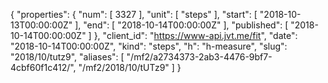 {
  "properties": {
    "num": [
      3327
    ],
    "unit": [
      "steps"
    ],
    "start": [
      "2018-10-13T00:00:00Z"
    ],
    "end": [
      "2018-10-14T00:00:00Z"
    ],
    "published": [
      "2018-10-14T00:00:00Z"
    ]
  },
  "client_id": "https://www-api.jvt.me/fit",
  "date": "2018-10-14T00:00:00Z",
  "kind": "steps",
  "h": "h-measure",
  "slug": "2018/10/tutz9",
  "aliases": [
    "/mf2/a2734373-2ab3-4476-9bf7-4cbf60f1c412/",
    "/mf2/2018/10/tUTz9"
  ]
}
